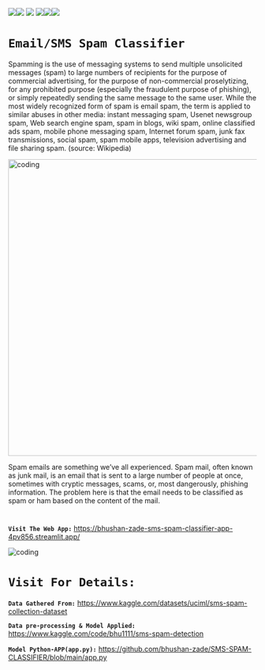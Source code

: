 <img src=https://img.shields.io/badge/build%20with-python-yellow><img src="https://img.shields.io/badge/-streamlit-orange"> <img src="https://img.shields.io/badge/deployed%20in-Streamlit Cloudu-blue"> <img src="https://img.shields.io/badge/domain-Web%20Scraping-orange%20.svg" ><img src="https://img.shields.io/badge/Machine%20Learning-orange.svg"><img src="https://img.shields.io/badge/Natural%20Language%20Processing-orange%20.svg">

# **`Email/SMS Spam Classifier`**

Spamming is the use of messaging systems to send multiple unsolicited messages (spam) to large numbers of recipients for the purpose of commercial advertising, for the purpose of non-commercial proselytizing, for any prohibited purpose (especially the fraudulent purpose of phishing), or simply repeatedly sending the same message to the same user. While the most widely recognized form of spam is email spam, the term is applied to similar abuses in other media: instant messaging spam, Usenet newsgroup spam, Web search engine spam, spam in blogs, wiki spam, online classified ads spam, mobile phone messaging spam, Internet forum spam, junk fax transmissions, social spam, spam mobile apps, television advertising and file sharing spam. (source: Wikipedia)

<img align="" alt="coding" width="600" src= "https://user-images.githubusercontent.com/118050962/214578152-107efff5-5e2b-40f1-8871-8dd44464f161.jpg">

Spam emails are something we’ve all experienced. Spam mail, often known as junk mail, is an email that is sent to a large number of people at once, sometimes with cryptic messages, scams, or, most dangerously, phishing information. The problem here is that the email needs to be classified as spam or ham based on the content of the mail.

#

**`Visit The Web App:`** https://bhushan-zade-sms-spam-classifier-app-4pv856.streamlit.app/

<img align="" alt="coding" src= "https://user-images.githubusercontent.com/118050962/218839925-6f617d08-ffd4-4aff-af5a-91ab1b940fab.PNG">

# **`Visit For Details:`**

**`Data Gathered From:`** https://www.kaggle.com/datasets/uciml/sms-spam-collection-dataset

**`Data pre-processing & Model Applied:`** https://www.kaggle.com/code/bhu1111/sms-spam-detection

**`Model Python-APP(app.py):`** https://github.com/bhushan-zade/SMS-SPAM-CLASSIFIER/blob/main/app.py

